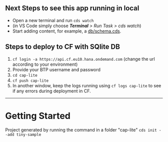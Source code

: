 ## Next Steps to see this app running in local

- Open a new terminal and run `cds watch` 
- (in VS Code simply choose _**Terminal** > Run Task > cds watch_)
- Start adding content, for example, a [db/schema.cds](db/schema.cds).

## Steps to deploy to CF with SQlite DB

1. `cf login -a https://api.cf.eu10.hana.ondemand.com`  (change the url according to your environment)
2. Provide your BTP username and password
3. `cd cap-lite`
4. `cf push cap-lite`
5. In another window, keep the logs running using `cf logs cap-lite` to see if any errors during deployment in CF.


-----

# Getting Started

Project generated by running the command in a folder "cap-lite"
`cds init --add tiny-sample`


